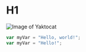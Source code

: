 # H1
![Image of Yaktocat](https://octodex.github.com/images/yaktocat.png)

```javascript
var myVar = "Hello, world!";
var myVar = "Hello!";
